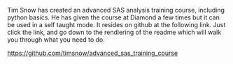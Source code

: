 Tim Snow has created an advanced SAS analysis training course, including python
basics.  He has given the course at Diamond a few times but it can be used in a
self taught mode.  It resides on github at the following link.  Just click the
link, and go down to the rendiering of the readme which will walk you through
what you need to do.

https://github.com/timsnow/advanced_sas_training_course
